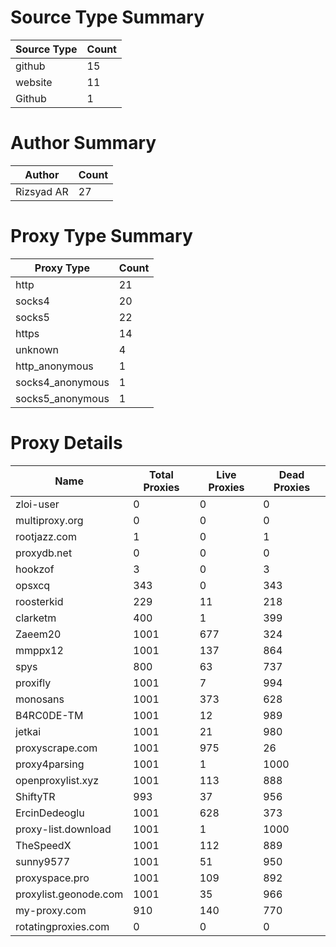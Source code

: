 # Source Type Summary

| Source Type | Count |
|-------------|-------|
| github | 15 |
| website | 11 |
| Github | 1 |


# Author Summary

| Author | Count |
|--------|-------|
| Rizsyad AR | 27 |


# Proxy Type Summary

| Proxy Type | Count |
|------------|-------|
| http | 21 |
| socks4 | 20 |
| socks5 | 22 |
| https | 14 |
| unknown | 4 |
| http_anonymous | 1 |
| socks4_anonymous | 1 |
| socks5_anonymous | 1 |


# Proxy Details

| Name | Total Proxies | Live Proxies | Dead Proxies |
|------|---------------|--------------|---------------|
| zloi-user | 0 | 0 | 0 |
| multiproxy.org | 0 | 0 | 0 |
| rootjazz.com | 1 | 0 | 1 |
| proxydb.net | 0 | 0 | 0 |
| hookzof | 3 | 0 | 3 |
| opsxcq | 343 | 0 | 343 |
| roosterkid | 229 | 11 | 218 |
| clarketm | 400 | 1 | 399 |
| Zaeem20 | 1001 | 677 | 324 |
| mmppx12 | 1001 | 137 | 864 |
| spys | 800 | 63 | 737 |
| proxifly | 1001 | 7 | 994 |
| monosans | 1001 | 373 | 628 |
| B4RC0DE-TM | 1001 | 12 | 989 |
| jetkai | 1001 | 21 | 980 |
| proxyscrape.com | 1001 | 975 | 26 |
| proxy4parsing | 1001 | 1 | 1000 |
| openproxylist.xyz | 1001 | 113 | 888 |
| ShiftyTR | 993 | 37 | 956 |
| ErcinDedeoglu | 1001 | 628 | 373 |
| proxy-list.download | 1001 | 1 | 1000 |
| TheSpeedX | 1001 | 112 | 889 |
| sunny9577 | 1001 | 51 | 950 |
| proxyspace.pro | 1001 | 109 | 892 |
| proxylist.geonode.com | 1001 | 35 | 966 |
| my-proxy.com | 910 | 140 | 770 |
| rotatingproxies.com | 0 | 0 | 0 |
